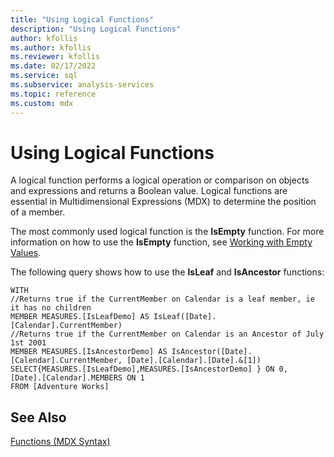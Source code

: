 ```yaml
---
title: "Using Logical Functions"
description: "Using Logical Functions"
author: kfollis
ms.author: kfollis
ms.reviewer: kfollis
ms.date: 02/17/2022
ms.service: sql
ms.subservice: analysis-services
ms.topic: reference
ms.custom: mdx
---
```

# Using Logical Functions


  A logical function performs a logical operation or comparison on objects and expressions and returns a Boolean value. Logical functions are essential in Multidimensional Expressions (MDX) to determine the position of a member.  
  
 The most commonly used logical function is the **IsEmpty** function. For more information on how to use the **IsEmpty** function, see [Working with Empty Values](../mdx/working-with-empty-values.md).  
  
 The following query shows how to use the **IsLeaf** and **IsAncestor** functions:  
  
```  
WITH  
//Returns true if the CurrentMember on Calendar is a leaf member, ie it has no children  
MEMBER MEASURES.[IsLeafDemo] AS IsLeaf([Date].[Calendar].CurrentMember)  
//Returns true if the CurrentMember on Calendar is an Ancestor of July 1st 2001  
MEMBER MEASURES.[IsAncestorDemo] AS IsAncestor([Date].[Calendar].CurrentMember, [Date].[Calendar].[Date].&[1])  
SELECT{MEASURES.[IsLeafDemo],MEASURES.[IsAncestorDemo] } ON 0,  
[Date].[Calendar].MEMBERS ON 1  
FROM [Adventure Works]  
```  
  
## See Also  
 [Functions &#40;MDX Syntax&#41;](../mdx/functions-mdx-syntax.md)  
  
  
